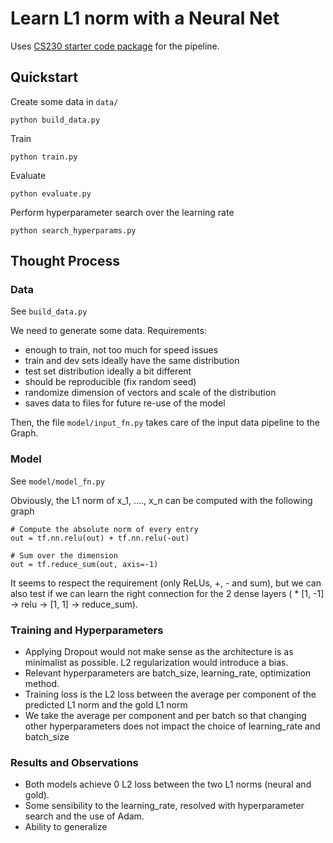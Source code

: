 # Learn L1 norm with a Neural Net

Uses [CS230 starter code package](https://cs230-stanford.github.io) for the pipeline.

## Quickstart

Create some data in `data/`

```
python build_data.py
```


Train

```
python train.py
```

Evaluate

```
python evaluate.py
```

Perform hyperparameter search over the learning rate


```
python search_hyperparams.py
```


## Thought Process

### Data

See `build_data.py`

We need to generate some data. Requirements:
- enough to train, not too much for speed issues
- train and dev sets ideally have the same distribution
- test set distribution ideally a bit different
- should be reproducible (fix random seed)
- randomize dimension of vectors and scale of the distribution
- saves data to files for future re-use of the model

Then, the file `model/input_fn.py` takes care of the input data pipeline to the Graph.

### Model

See `model/model_fn.py`

Obviously, the L1 norm of x_1, ...., x_n can be computed with the following graph

```
# Compute the absolute norm of every entry
out = tf.nn.relu(out) + tf.nn.relu(-out)

# Sum over the dimension
out = tf.reduce_sum(out, axis=-1)
```

It seems to respect the requirement (only ReLUs, +, - and sum), but we can also test if we can learn the right connection for the 2 dense layers ( * [1, -1] -> relu -> [1, 1] -> reduce_sum).

### Training and Hyperparameters

- Applying Dropout would not make sense as the architecture is as minimalist as possible. L2 regularization would introduce a bias.
- Relevant hyperparameters are batch_size, learning_rate, optimization method.
- Training loss is the L2 loss between the average per component of the predicted L1 norm and the gold L1 norm
- We take the average per component and per batch so that changing other hyperparameters does not impact the choice of learning_rate and batch_size


### Results and Observations

- Both models achieve 0 L2 loss between the two L1 norms (neural and gold).
- Some sensibility to the learning_rate, resolved with hyperparameter search and the use of Adam.
- Ability to generalize